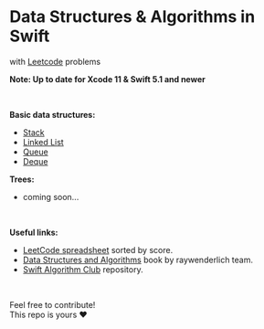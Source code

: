 # Data Structures &amp; Algorithms in Swift
with [Leetcode](Leetcode) problems

**Note: Up to date for Xcode 11 &amp; Swift 5.1 and newer**

<br>

**Basic data structures:**
- [Stack](Stack)
- [Linked List](LinkedList)
- [Queue](Queue)
- [Deque](Deque)   

**Trees:**
- coming soon...

<br>

**Useful links:**
- [LeetCode spreadsheet](https://docs.google.com/spreadsheets/d/1je6J87BX5C5fo5Gbok1TJncVK3-UFkiDznHUzhtHbVU/edit?usp=sharing) sorted by score.
- [Data Structures and Algorithms](https://www.raywenderlich.com/books/data-structures-algorithms-in-swift) book by raywenderlich team.
- [Swift Algorithm Club](https://github.com/raywenderlich/swift-algorithm-club) repository.

<br>

Feel free to contribute! <br>
This repo is yours ❤️

